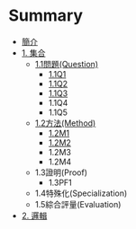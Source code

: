 # Summary

* [簡介](README.md)
* [1. 集合](chapter1.md)
  * [1.1問題\(Question\)](chapter1/11q.md)
    * [1.1Q1](chapter1/11q/11q1.md)
    * [1.1Q2](chapter1/11q/11q2.md)
    * [1.1Q3](chapter1/11q/11q3.md)
    * 1.1Q4
    * 1.1Q5
  * [1.2方法\(Method\)](chapter1/12m.md)
    * [1.2M1](chapter1/12m/12m1.md)
    * [1.2M2](chapter1/12m/12m2.md)
    * 1.2M3
    * 1.2M4
  * 1.3證明\(Proof\)
    * 1.3PF1
  * 1.4特殊化\(Specialization\)
  * 1.5綜合評量\(Evaluation\)
* [2. 邏輯](2logic.md)

